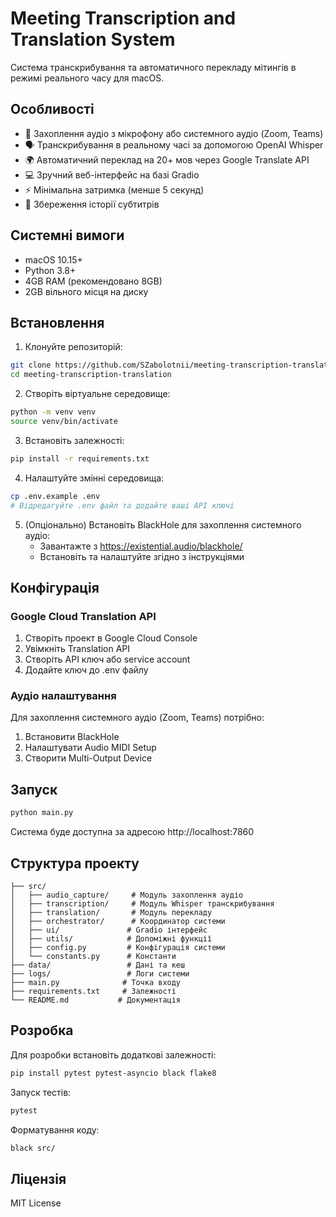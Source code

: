 # Meeting Transcription and Translation System

Система транскрибування та автоматичного перекладу мітингів в режимі реального часу для macOS.

## Особливості

- 🎤 Захоплення аудіо з мікрофону або системного аудіо (Zoom, Teams)
- 🗣️ Транскрибування в реальному часі за допомогою OpenAI Whisper
- 🌍 Автоматичний переклад на 20+ мов через Google Translate API
- 💻 Зручний веб-інтерфейс на базі Gradio
- ⚡ Мінімальна затримка (менше 5 секунд)
- 📝 Збереження історії субтитрів

## Системні вимоги

- macOS 10.15+
- Python 3.8+
- 4GB RAM (рекомендовано 8GB)
- 2GB вільного місця на диску

## Встановлення

1. Клонуйте репозиторій:
```bash
git clone https://github.com/SZabolotnii/meeting-transcription-translation.git
cd meeting-transcription-translation
```

2. Створіть віртуальне середовище:
```bash
python -m venv venv
source venv/bin/activate
```

3. Встановіть залежності:
```bash
pip install -r requirements.txt
```

4. Налаштуйте змінні середовища:
```bash
cp .env.example .env
# Відредагуйте .env файл та додайте ваші API ключі
```

5. (Опціонально) Встановіть BlackHole для захоплення системного аудіо:
   - Завантажте з https://existential.audio/blackhole/
   - Встановіть та налаштуйте згідно з інструкціями

## Конфігурація

### Google Cloud Translation API

1. Створіть проект в Google Cloud Console
2. Увімкніть Translation API
3. Створіть API ключ або service account
4. Додайте ключ до .env файлу

### Аудіо налаштування

Для захоплення системного аудіо (Zoom, Teams) потрібно:
1. Встановити BlackHole
2. Налаштувати Audio MIDI Setup
3. Створити Multi-Output Device

## Запуск

```bash
python main.py
```

Система буде доступна за адресою http://localhost:7860

## Структура проекту

```
├── src/
│   ├── audio_capture/     # Модуль захоплення аудіо
│   ├── transcription/     # Модуль Whisper транскрибування
│   ├── translation/       # Модуль перекладу
│   ├── orchestrator/      # Координатор системи
│   ├── ui/               # Gradio інтерфейс
│   ├── utils/            # Допоміжні функції
│   ├── config.py         # Конфігурація системи
│   └── constants.py      # Константи
├── data/                 # Дані та кеш
├── logs/                 # Логи системи
├── main.py              # Точка входу
├── requirements.txt     # Залежності
└── README.md           # Документація
```

## Розробка

Для розробки встановіть додаткові залежності:
```bash
pip install pytest pytest-asyncio black flake8
```

Запуск тестів:
```bash
pytest
```

Форматування коду:
```bash
black src/
```

## Ліцензія

MIT License
